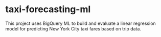 # taxi-forecasting-ml
This project uses BigQuery ML to build and evaluate a linear regression model for predicting New York City taxi fares based on trip data.
